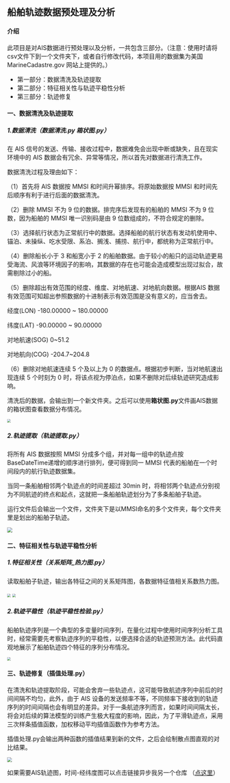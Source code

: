 ## 船舶轨迹数据预处理及分析

#### 介绍

此项目是对AIS数据进行预处理以及分析，一共包含三部分。（注意：使用时请将csv文件下到一个文件夹下，或者自行修改代码，本项目用的数据集为美国 MarineCadastre.gov 网站上提供的。）

- 第一部分：数据清洗及轨迹提取
- 第二部分：特征相关性与轨迹平稳性分析
- 第三部分：轨迹修复

#### 一、数据清洗及轨迹提取

##### 1.数据清洗（数据清洗.py 箱状图.py）

在 AIS 信号的发送、传输、接收过程中，数据难免会出现中断或缺失，且在现实环境中的 AIS 数据会有冗余、异常等情况，所以首先对数据进行清洗工作。

数据清洗过程及理由如下：

（1）首先将 AIS 数据按 MMSI 和时间升幂排序。将原始数据按 MMSI 和时间先后顺序有利于进行后面的数据清洗。

（2）删除 MMSI 不为 9 位的数据。排完序后发现有的船舶的 MMSI 不为 9 位数，因为船舶的 MMSI 唯一识别码是由 9 位数组成的，不符合规定的删除。

（3）选择航行状态为正常航行中的数据。选择船舶的航行状态有发动机使用中、锚泊、未操纵、吃水受限、系泊、搁浅、捕捞、航行中，都统称为正常航行中。

（4）删除船长小于 3 和船宽小于 2 的船舶数据。由于较小的船只的运动轨迹更易受海流、风浪等环境因子的影响，其数据的存在也可能会造成模型出现过拟合，故需剔除过小的船。

（5）删除超出有效范围的经度、维度、对地航速、对地航向数据。根据AIS 数据有效范围可知超出参照数据的十进制表示有效范围是没有意义的，应当舍去。

经度(LON) -180.00000 ~ 180.00000

纬度(LAT) -90.00000 ~ 90.00000

对地航速(SOG) 0~51.2

对地航向(COG) -204.7~204.8

（6）删除对地航速连续 5 个及以上为 0 的数据点。根据初步判断，当对地航速出现连续 5 个时刻为 0 时，将该点视为停泊点，如果不删除对后续轨迹研究造成影响。

清洗后的数据，会输出到一个新文件夹。之后可以使用**箱状图.py**文件画AIS数据的箱状图查看数据分布情况。

<img src="README图片\箱状图.png" style="zoom: 50%;" />

##### 2.轨迹提取（轨迹提取.py）

将所有 AIS 数据按照 MMSI 分成多个组，并对每一组中的轨迹点按 BaseDateTime递增的顺序进行排列，便可得到同一 MMSI 代表的船舶在一个时间段内的航行轨迹数据集。

当同一条船舶相邻两个轨迹点的时间差超过 30min 时，将相邻两个轨迹点分别视为不同航迹的终点和起点，这就把一条船舶轨迹划分为了多条船舶子轨迹。

运行文件后会输出一个文件，文件夹下是以MMSI命名的多个文件夹，每个文件夹里是划出的船舶子轨迹。



<img src="README图片\船舶子轨迹.png" style="zoom:75%;" />

#### 二、特征相关性与轨迹平稳性分析

##### 1.特征相关性（关系矩阵_热力图.py）

读取船舶子轨迹，输出各特征之间的关系矩阵图，各数据特征值相关系数热力图。

<img src="README图片\关系矩阵图.png" style="zoom: 50%;" />

<img src="README图片\热力图.png" style="zoom:50%;" />

##### 2.轨迹平稳性（轨迹平稳性检验.py）

船舶轨迹序列是一个典型的多变量时间序列，在量化过程中使用时间序列分析工具时，经常需要先考察轨迹序列的平稳性，以便选择合适的轨迹预测方法。此代码直观地展示了船舶轨迹四个特征的序列分布情况。

<img src="README图片\序列分布情况.png" style="zoom: 50%;" />

#### 三、轨迹修复（插值处理.py）

在清洗和轨迹提取阶段，可能会舍弃一些轨迹点，这可能导致航迹序列中前后的时间间隔不均匀，此外，由于 AIS 设备的发送频率不等，不同频率下接收到的轨迹序列的时间间隔也会有明显的差异。对于一条航迹序列而言，如果时间间隔太长，将会对后续的算法模型的训练产生极大程度的影响，因此，为了平滑轨迹点，采用三次样条插值函数，加权移动平均插值函数作为参考方法。

插值处理.py会输出两种函数的插值结果到新的文件，之后会绘制散点图直观的对比结果。

<img src="README图片\插值结果.png" style="zoom: 67%;" />

如果需要AIS轨迹图，时间-经纬度图可以点击链接异步我另一个仓库 （[点这里](https://github.com/axyqdm/Track-visualization)）